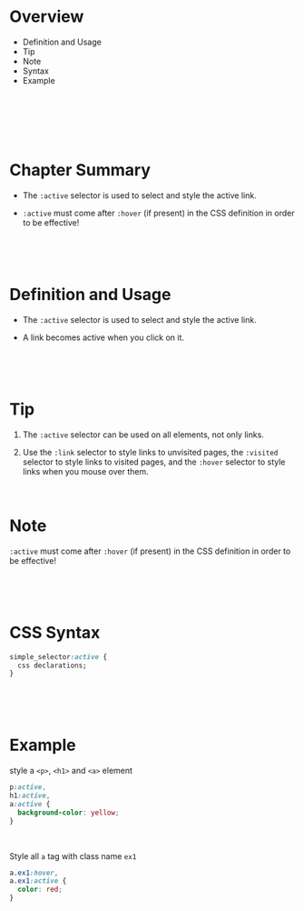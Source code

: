 # Overview

- Definition and Usage
- Tip
- Note
- Syntax
- Example

&nbsp;

&nbsp;

&nbsp;

# Chapter Summary

- The `:active` selector is used to select and style the active link.

- `:active` must come after `:hover` (if present) in the CSS definition in order to be effective!

&nbsp;

&nbsp;

# Definition and Usage

- The `:active` selector is used to select and style the active link.

- A link becomes active when you click on it.

&nbsp;

&nbsp;

# Tip

1. The `:active` selector can be used on all elements, not only links.

2. Use the `:link` selector to style links to unvisited pages, the `:visited` selector to style links to visited pages, and the `:hover` selector to style links when you mouse over them.

&nbsp;

# Note

`:active` must come after `:hover` (if present) in the CSS definition in order to be effective!

&nbsp;

&nbsp;

# CSS Syntax

```css
simple_selector:active {
  css declarations;
}
```

&nbsp;

&nbsp;

# Example

style a `<p>`, `<h1>` and `<a>` element

```css
p:active,
h1:active,
a:active {
  background-color: yellow;
}
```

&nbsp;

Style all `a` tag with class name `ex1`

```css
a.ex1:hover,
a.ex1:active {
  color: red;
}
```

